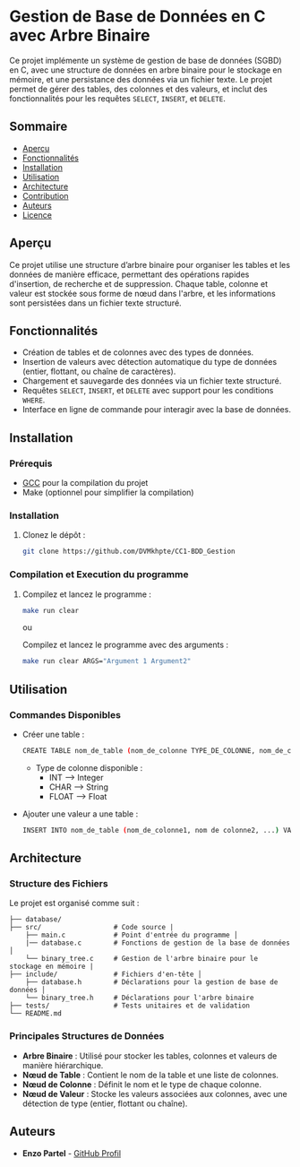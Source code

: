 # Gestion de Base de Données en C avec Arbre Binaire

Ce projet implémente un système de gestion de base de données (SGBD) en C, avec une structure de données en arbre binaire pour le stockage en mémoire, et une persistance des données via un fichier texte. Le projet permet de gérer des tables, des colonnes et des valeurs, et inclut des fonctionnalités pour les requêtes `SELECT`, `INSERT`, et `DELETE`.

## Sommaire

- [Aperçu](#aperçu)
- [Fonctionnalités](#fonctionnalités)
- [Installation](#installation)
- [Utilisation](#utilisation)
- [Architecture](#architecture)
- [Contribution](#contribution)
- [Auteurs](#auteurs)
- [Licence](#licence)

## Aperçu

Ce projet utilise une structure d’arbre binaire pour organiser les tables et les données de manière efficace, permettant des opérations rapides d'insertion, de recherche et de suppression. Chaque table, colonne et valeur est stockée sous forme de nœud dans l'arbre, et les informations sont persistées dans un fichier texte structuré.

## Fonctionnalités

- Création de tables et de colonnes avec des types de données.
- Insertion de valeurs avec détection automatique du type de données (entier, flottant, ou chaîne de caractères).
- Chargement et sauvegarde des données via un fichier texte structuré.
- Requêtes `SELECT`, `INSERT`, et `DELETE` avec support pour les conditions `WHERE`.
- Interface en ligne de commande pour interagir avec la base de données.

## Installation

### Prérequis

- [GCC](https://gcc.gnu.org/) pour la compilation du projet
- Make (optionnel pour simplifier la compilation)

### Installation

1. Clonez le dépôt :
   ```bash
   git clone https://github.com/DVMkhpte/CC1-BDD_Gestion
   ```

### Compilation et Execution du programme

1.  Compilez et lancez le programme :
    ```bash
    make run clear
    ```
    ou

	Compilez et lancez le programme avec des arguments :
	
	```bash
    make run clear ARGS="Argument 1 Argument2"
    ```

## Utilisation

### Commandes Disponibles

- Créer une table :
	```bash
	CREATE TABLE nom_de_table (nom_de_colonne TYPE_DE_COLONNE, nom_de_colonne TYPE_DE_COLONNE);
	```
	- Type de colonne disponible :
		-  INT --> Integer
		- CHAR --> String
		- FLOAT --> Float



- Ajouter une valeur a une table :
	```bash
	INSERT INTO nom_de_table (nom_de_colonne1, nom de colonne2, ...) VALUES (valeur1,valeur2,...);
	```

## Architecture

### Structure des Fichiers

Le projet est organisé comme suit :

```.
├── database/          
├── src/                  # Code source |
	├── main.c            # Point d'entrée du programme │
	|── database.c        # Fonctions de gestion de la base de données │   
	└── binary_tree.c     # Gestion de l'arbre binaire pour le stockage en mémoire |
├── include/              # Fichiers d'en-tête │   
	├── database.h        # Déclarations pour la gestion de base de données │
	└── binary_tree.h     # Déclarations pour l'arbre binaire 
├── tests/                # Tests unitaires et de validation 
└── README.md
```

### Principales Structures de Données

- **Arbre Binaire** : Utilisé pour stocker les tables, colonnes et valeurs de manière hiérarchique.
- **Nœud de Table** : Contient le nom de la table et une liste de colonnes.
- **Nœud de Colonne** : Définit le nom et le type de chaque colonne.
- **Nœud de Valeur** : Stocke les valeurs associées aux colonnes, avec une détection de type (entier, flottant ou chaîne).
## Auteurs

- **Enzo Partel** - [GitHub Profil](https://github.com/DVMkhpte)